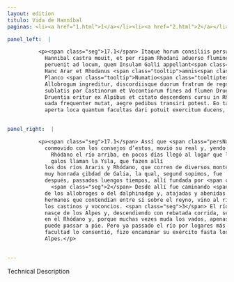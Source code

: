 ```yaml
---
layout: edition
titulo: Vida de Hanníbal
paginas: <li><a href="1.html">1</a></li><li><a href="2.html">2</a></li><li><a href="3.html">3</a></li><li><a href="4.html">4</a></li><li><a href="5.html">5</a></li><li><a href="6.html">6</a></li><li><a href="7.html">7</a></li><li><a href="8.html">8</a></li><li><a href="9.html">9</a></li><li><a href="10.html">10</a></li><li><a href="11.html">11</a></li><li><a href="12.html">12</a></li><li><a href="13.html">13</a></li><li><a href="14.html">14</a></li><li><a href="15.html">15</a></li><li><a href="16.html">16</a></li><li><a href="17.html">17</a></li><li><a href="18.html">18</a></li><li><a href="19.html">19</a></li><li><a href="20.html">20</a></li><li><a href="21.html">21</a></li><li><a href="22.html">22</a></li><li><a href="23.html">23</a></li><li><a href="24.html">24</a></li><li><a href="25.html">25</a></li><li><a href="26.html">26</a></li><li><a href="27.html">27</a></li><li><a href="28.html">28</a></li><li><a href="29.html">29</a></li><li><a href="30.html">30</a></li><li><a href="31.html">31</a></li><li><a href="32.html">32</a></li><li><a href="33.html">33</a></li><li><a href="34.html">34</a></li><li><a href="35.html">35</a></li><li><a href="36.html">36</a></li><li><a href="37.html">37</a></li><li><a href="38.html">38</a></li><li><a href="39.html">39</a></li><li><a href="40.html">40</a></li><li><a href="41.html">41</a></li><li><a href="42.html">42</a></li><li><a href="43.html">43</a></li><li><a href="44.html">44</a></li><li><a href="45.html">45</a></li><li><a href="46.html">46</a></li><li><a href="47.html">47</a></li><li><a href="48.html">48</a></li><li><a href="49.html">49</a></li><li><a href="50.html">50</a></li><li><a href="51.html">51</a></li><li><a href="52.html">52</a></li><li><a href="53.html">53</a></li><li><a href="54.html">54</a></li><li><a href="55.html">55</a></li><li><a href="56.html">56</a></li><li><a href="57.html">57</a></li><li><a href="58.html">58</a></li><li><a href="59.html">59</a></li><li><a href="60.html">60</a></li><li><a href="61.html">61</a></li><li><a href="62.html">62</a></li><li><a href="63.html">63</a></li><li><a href="64.html">64</a></li><li><a href="65.html">65</a></li><li><a href="66.html">66</a></li><li><a href="67.html">67</a></li><li><a href="68.html">68</a></li><li><a href="69.html">69</a></li><li><a href="70.html">70</a></li><li><a href="71.html">71</a></li><li><a href="72.html">72</a></li><li><a href="73.html">73</a></li><li><a href="74.html">74</a></li><li><a href="75.html">75</a></li><li><a href="76.html">76</a></li><li><a href="77.html">77</a></li><li><a href="78.html">78</a></li><li><a href="79.html">79</a></li><li><a href="80.html">80</a></li><li><a href="81.html">81</a></li><li><a href="82.html">82</a></li><li><a href="83.html">83</a></li><li><a href="84.html">84</a></li><li><a href="85.html">85</a></li><li><a href="86.html">86</a></li><li><a href="87.html">87</a></li><li><a href="88.html">88</a></li><li><a href="89.html">89</a></li><li><a href="90.html">90</a></li><li><a href="91.html">91</a></li><li><a href="92.html">92</a></li><li><a href="93.html">93</a></li><li><a href="94.html">94</a></li><li><a href="95.html">95</a></li><li><a href="96.html">96</a></li>

panel_left:  |

          <p><span class="seg">17.1</span> Itaque horum consiliis persuasus
            Hannibal castra mouit, et per ripam Rhodani aduerso flumine profectus paucis diebus
            peruenit ad locum, quem Insulam Galli appellant<span class="nota"><sup>18</sup><span class="texto_nota">Polibio III, 10.</span></span>.
            Hanc Arar et Rhodanus <span class="tooltip">amnis<span class="tooltiptext">amnes #F #N #R #W </span></span> ex diuersis montibus confluentes efficiunt, <span class="tooltip">ibique<span class="tooltiptext">ibi #U </span></span> nunc Lugdunium est celeberrima Galliae urbs, quam longis postea temporibus a
            Planco <span class="tooltip">Numatio<span class="tooltiptext">Numantio #P #U Numatico #G Numacio #F #N #R #W </span></span> conditam fuisse accepimus. <span class="seg">2</span> Hinc profectus Hannibal regione
            Allobrogum ingreditur, discordiisque duorum fratrum de regno inter se certantium
            sublatis par Castinorum et Vocontiorum fines ad flumen Druentiam uenit. <span class="seg">3</span>
            Druentia oritur ex Alpibus et citato descendens cursu in Rhodanum sese effundit et quia
            uada frequenter mutat, aegre pedibus transiri potest. Eo tamen transmisso amne per
            aperta loca quantum facultas dari potuit exercitum ducens, Alpes petit.</p>
        

panel_right:  |

          <p><span class="seg">17.1</span> Assí que <span class="persName">Hanníbal</span>,
            conmovido con los consejos d’estos, movió su real y, yendo por la ribera del
              Rhódano el río arriba, en pocos días llegó al logar que los
              galos llaman la Ysla, que fazen allí
            los dos ríos Araris y Rhódano, que corren de diversos montes fasta llegar a Lugdunio,
            muy honrada çibdad de Galia, la qual, segund sopimos, fue
            después, passados luengos tiempos, allí fundada por <span class="persName">Planco Numacio</span>.
              <span class="seg">2</span> Desde allí fue caminando <span class="persName">Hanníbal</span>, y entró en tierra
            de los allobroges o del dalphinadgo y, atajadas y abenidas las discordias de dos
            hermanos que contendían entre sí sobre el reyno, vino al río Druencia por las tierras de
            los castinos y voconcios. <span class="seg">3</span> El río Druencia o Durença
            nasçe de los Alpes y, descendiendo con rebatada corrida, se lança
            en el Rhódano y, porque muchas vezes muda los vados, apenas se
            puede passar a pie. Pero ya passado el río por logares más descobiertos, quanto la
            facultad lo consentió, fizo encaminar su exército fasta los
            Alpes.</p>
        

---
```


Technical Description 